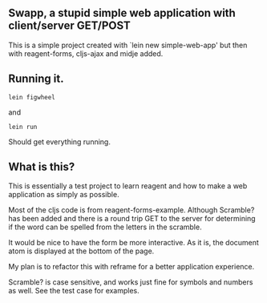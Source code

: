 

Swapp, a stupid simple web application with client/server GET/POST
--------------

This is a simple project created with `lein new simple-web-app' but then with
reagent-forms, cljs-ajax and midje added.


Running it.
-----------

```lein figwheel```

and 

```lein run```  

Should get everything running.

What is this?
-------------
 
 This is essentially a test project to learn reagent and how to make a 
 web application as simply as possible. 
 
 Most of the cljs code is from reagent-forms-example.  Although Scramble?
 has been added and there is a round trip GET to the server for
 determining if the word can be spelled from the letters in the scramble.

 It would be nice to have the form be more interactive. As it is, the document
 atom is displayed at the bottom of the page.
 
 My plan is to refactor this with reframe for a better application experience.
 
 Scramble? is case sensitive, and works just fine for symbols and numbers as well.
 See the test case for examples.
 
 

 

